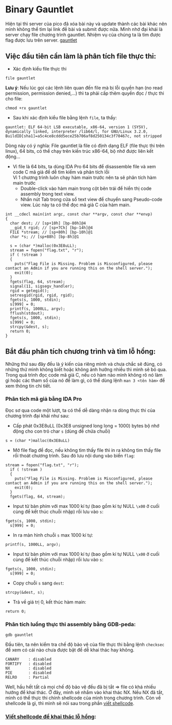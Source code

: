 # Binary Gauntlet
Hiện tại thì server của pico đã xóa bài này và update thành các bài khác nên mình không thể tìm lại link đề bài và submit được nữa. Mình nhớ đại khái là server chạy file chương trình gauntlet. Nhiệm vụ của chúng ta là tìm được flag được lưu trên server. [gauntlet](https://github.com/BuiKimPhat/ctf-writeup/blob/master/pwn/picoctf/Binary_Gauntlet_0/gauntlet)

## Việc đầu tiên cần làm là phân tích file thực thi:      
- Xác định kiểu file thực thi
```
file gauntlet
```
__Lưu ý__: Nếu lúc gọi các lệnh liên quan đến file mà bị lỗi quyền hạn (no read permission, permission denied,...) thì ta phải cấp thêm quyền đọc / thực thi cho file:
```
chmod +rx gauntlet
```
- Sau khi xác định kiểu file bằng lệnh `file`, ta thấy:
```
gauntlet: ELF 64-bit LSB executable, x86-64, version 1 (SYSV), dynamically linked, interpreter /lib64/l, for GNU/Linux 3.2.0, BuildID[sha1]=a5c4ce8cddd5ece25b706af8d250134c3f70467c, not stripped
```
Dòng này có ý nghĩa: File gauntlet là file có định dạng ELF (file thực thi trên linux), 64 bits, có thể chạy trên kiến trúc x86-64, bộ nhớ được liên kết động...


- Vì file là 64 bits, ta dùng IDA Pro 64 bits để disassemble file và xem code C mã giả để dễ tìm kiếm và phân tích lỗi      
Vì 1 chương trình luôn chạy hàm main trước nên ta sẽ phân tích hàm main trước       
    - Double-click vào hàm main trong cột bên trái để hiển thị code assembly trong text view.
    - Nhấn nút Tab trong cửa sổ text view để chuyển sang Pseudo-code view. Lúc này ta có thể đọc mã giả C của hàm main.
```
int __cdecl main(int argc, const char **argv, const char **envp)
{
  char dest; // [sp+10h] [bp-80h]@4
  __gid_t rgid; // [sp+7Ch] [bp-14h]@4
  FILE *stream; // [sp+80h] [bp-10h]@1
  char *s; // [sp+88h] [bp-8h]@1

  s = (char *)malloc(0x3E8uLL);
  stream = fopen("flag.txt", "r");
  if ( !stream )
  {
    puts("Flag File is Missing. Problem is Misconfigured, please contact an Admin if you are running this on the shell server.");
    exit(0);
  }
  fgets(flag, 64, stream);
  signal(11, sigsegv_handler);
  rgid = getegid();
  setresgid(rgid, rgid, rgid);
  fgets(s, 1000, stdin);
  s[999] = 0;
  printf(s, 1000LL, argv);
  fflush(stdout);
  fgets(s, 1000, stdin);
  s[999] = 0;
  strcpy(&dest, s);
  return 0;
}
```
## Bắt đầu phân tích chương trình và tìm lỗ hổng:
Những thứ sau đây đều là ý kiến của riêng mình và chưa chắc sẽ đúng, có những thứ mình không biết hoặc không ảnh hưởng nhiều thì mình sẽ bỏ qua.        
Trong quá trình đọc code mã giả C, nếu có hàm nào mình không rõ nó làm gì hoặc các tham số của nó để làm gì, có thể dùng lệnh `man 3 <tên hàm>` để xem thông tin chi tiết.

### Phân tích mã giả bằng IDA Pro
Đọc sơ qua code một lượt, ta có thể dễ dàng nhận ra dòng thực thi của chương trình đại khái như sau:
- Cấp phát 0x3E8uLL (0x3E8 unsigned long long = 1000) bytes bộ nhớ động cho con trỏ char `s` (dùng để chứa chuỗi)
```
s = (char *)malloc(0x3E8uLL)
```
- Mở file flag để đọc, nếu không tìm thấy file thì in ra không tìm thấy file rồi thoát chương trình. Sau đó lưu nội dung vào biến `flag`:
```
stream = fopen("flag.txt", "r");
  if ( !stream )
  {
    puts("Flag File is Missing. Problem is Misconfigured, please contact an Admin if you are running this on the shell server.");
    exit(0);
  }
  fgets(flag, 64, stream);
```
- Input từ bàn phím với max 1000 kí tự (bao gồm kí tự NULL `\x00` ở cuối cùng để kết thúc chuỗi nhập) rồi lưu vào `s`:
```
fgets(s, 1000, stdin);
  s[999] = 0;
```
- In ra màn hình chuỗi `s` max 1000 kí tự:
```
printf(s, 1000LL, argv);
```
- Input từ bàn phím với max 1000 kí tự (bao gồm kí tự NULL `\x00` ở cuối cùng để kết thúc chuỗi nhập) rồi lưu vào `s`:
```
fgets(s, 1000, stdin);
  s[999] = 0;
```
- Copy chuỗi `s` sang `dest`:
```
strcpy(&dest, s);
```
- Trả về giá trị 0, kết thúc hàm main:
```
return 0;
```

### Phân tích luồng thực thi assembly bằng GDB-peda:
```
gdb gauntlet
```
Đầu tiên, ta nên kiểm tra chế độ bảo vệ của file thực thi bằng lệnh `checksec` để xem có cái nào chưa được bật để dễ khai thác hay không.
```
CANARY    : disabled
FORTIFY   : disabled
NX        : disabled
PIE       : disabled
RELRO     : Partial
```
Well, hầu hết tất cả mọi chế độ bảo vệ đều đã bị tắt => file có khá nhiều hướng để khai thác. Ở đây, mình sẽ nhắm vào khai thác NX. Nếu NX đã tắt, mình có thể thực thi chính shellcode của mình trong chương trình. Còn về shellcode là gì, thì mình sẽ nói sau trong phần [viết shellcode](#shell-code).

### [Viết shellcode để khai thác lỗ hổng](#shell-code):








